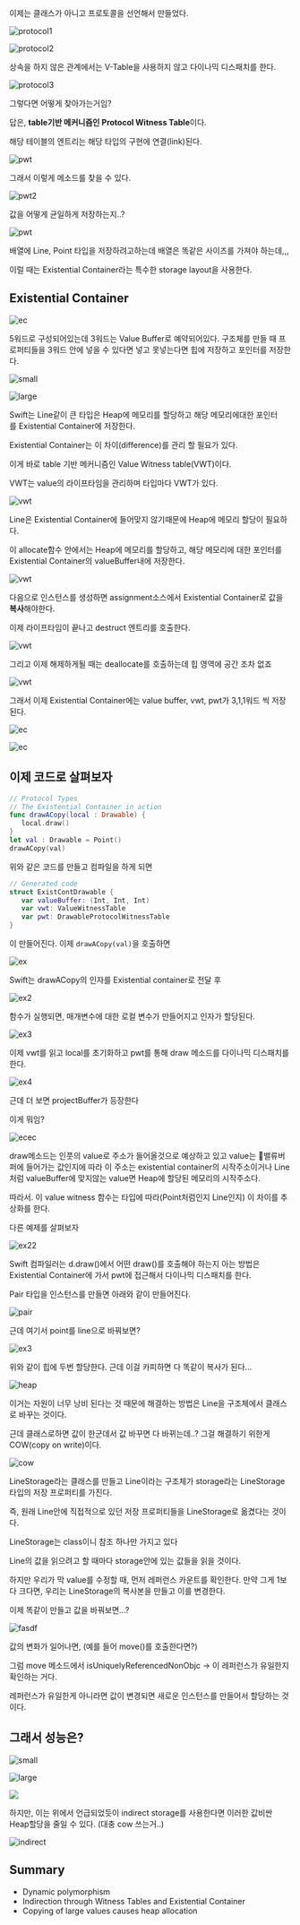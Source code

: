 이제는 클래스가 아니고 프로토콜을 선언해서 만들었다.

![protocol1](https://github.com/gaeng2y/Valut/blob/main/WWDC/Resources/Protocol1.png?raw=true)

![protocol2](https://github.com/gaeng2y/Valut/blob/main/WWDC/Resources/Protocol2.png?raw=true)

상속을 하지 않은 관계에서는 V-Table을 사용하지 않고 다이나믹 디스패치를 한다.

![protocol3](https://github.com/gaeng2y/Valut/blob/main/WWDC/Resources/Protocol3.png?raw=true)

그렇다면 어떻게 찾아가는거임?

답은, **table기반 메커니즘인 Protocol Witness Table**이다.

해당 테이블의 엔트리는 해당 타입의 구현에 연결(link)된다.

![pwt](https://img1.daumcdn.net/thumb/R1280x0/?scode=mtistory2&fname=https%3A%2F%2Ft1.daumcdn.net%2Fcfile%2Ftistory%2F998BD8335BA8667705)

그래서 이렇게 메소드를 찾을 수 있다.

![pwt2](https://img1.daumcdn.net/thumb/R1280x0/?scode=mtistory2&fname=https%3A%2F%2Ft1.daumcdn.net%2Fcfile%2Ftistory%2F99CCC6405BA8677C36)

값을 어떻게 균일하게 저장하는지..?

![pwt](https://img1.daumcdn.net/thumb/R1280x0/?scode=mtistory2&fname=https%3A%2F%2Ft1.daumcdn.net%2Fcfile%2Ftistory%2F99865A425BA86A5F2F)

배열에 Line, Point 타입을 저장하려고하는데 배열은 똑같은 사이즈를 가져야 하는데,,, 

이럴 때는 Existential Container라는 특수한 storage layout을 사용한다.

## Existential Container

![ec](https://img1.daumcdn.net/thumb/R1280x0/?scode=mtistory2&fname=https%3A%2F%2Ft1.daumcdn.net%2Fcfile%2Ftistory%2F99F33C4C5BA86AB726)

5워드로 구성되어있는데 3워드는 Value Buffer로 예약되어있다. 구조체를 만들 때 프로퍼티들을 3워드 안에 넣을 수 있다면 넣고 못넣는다면 힙에 저장하고 포인터를 저장한다.

![small](https://img1.daumcdn.net/thumb/R1280x0/?scode=mtistory2&fname=https%3A%2F%2Ft1.daumcdn.net%2Fcfile%2Ftistory%2F9967FE3E5BA86B1904)

![large](https://img1.daumcdn.net/thumb/R1280x0/?scode=mtistory2&fname=https%3A%2F%2Ft1.daumcdn.net%2Fcfile%2Ftistory%2F99FCE0465BA86BAB3A)

Swift는 Line같이 큰 타입은 Heap에 메모리를 할당하고 해당 메모리에대한 포인터를 Existential Container에 저장한다.

Existential Container는 이 차이(difference)를 관리 할 필요가 있다.

이게 바로 table 기반 메커니즘인 Value Witness table(VWT)이다.

VWT는 value의 라이프타임을 관리하며 타입마다 VWT가 있다.

![vwt](https://img1.daumcdn.net/thumb/R1280x0/?scode=mtistory2&fname=https%3A%2F%2Ft1.daumcdn.net%2Fcfile%2Ftistory%2F99A764435BA8709B09)

Line은 Existential Container에 들어맞지 않기때문에 Heap에 메모리 할당이 필요하다.

이 allocate함수 안에서는 Heap에 메모리를 할당하고, 해당 메모리에 대한 포인터를 Existential Container의 valueBuffer내에 저장한다.

![vwt](https://img1.daumcdn.net/thumb/R1280x0/?scode=mtistory2&fname=https%3A%2F%2Ft1.daumcdn.net%2Fcfile%2Ftistory%2F9991A13F5BA870A419)

다음으로 인스턴스를 생성하면 assignment소스에서 Existential Container로 값을 **복사**해야한다.

이제 라이프타임이 끝나고 destruct 엔트리를 호출한다.

![vwt](https://img1.daumcdn.net/thumb/R1280x0/?scode=mtistory2&fname=https%3A%2F%2Ft1.daumcdn.net%2Fcfile%2Ftistory%2F9984373C5BA870BD16)

그리고 이제 해제하게될 때는 deallocate를 호출하는데 힙 영역에 공간 조차 없죠

![vwt](https://img1.daumcdn.net/thumb/R1280x0/?scode=mtistory2&fname=https%3A%2F%2Ft1.daumcdn.net%2Fcfile%2Ftistory%2F997ED73C5BA870C70A)

그래서 이제 Existential Container에는 value buffer, vwt, pwt가 3,1,1워드 씩 저장된다.

![ec](https://img1.daumcdn.net/thumb/R1280x0/?scode=mtistory2&fname=https%3A%2F%2Ft1.daumcdn.net%2Fcfile%2Ftistory%2F9993A44F5BA871F049)

![ec](https://img1.daumcdn.net/thumb/R1280x0/?scode=mtistory2&fname=https%3A%2F%2Ft1.daumcdn.net%2Fcfile%2Ftistory%2F99C95C3E5BA8725010)

## 이제 코드로 살펴보자

```swift
// Protocol Types
// The Existential Container in action
func drawACopy(local : Drawable) {
   local.draw()
}
let val : Drawable = Point()
drawACopy(val)
```

위와 같은 코드를 만들고 컴파일을 하게 되면

```swift
// Generated code
struct ExistContDrawable {
   var valueBuffer: (Int, Int, Int)
   var vwt: ValueWitnessTable
   var pwt: DrawableProtocolWitnessTable
}
```

이 만들어진다. 이제 `drawACopy(val)`을 호출하면

![ex](https://img1.daumcdn.net/thumb/R1280x0/?scode=mtistory2&fname=https%3A%2F%2Ft1.daumcdn.net%2Fcfile%2Ftistory%2F995FF6365BA875E714)

Swift는 drawACopy의 인자를 Existential container로 전달 후

![ex2](https://img1.daumcdn.net/thumb/R1280x0/?scode=mtistory2&fname=https%3A%2F%2Ft1.daumcdn.net%2Fcfile%2Ftistory%2F99E9073F5BA8771E01)

함수가 실행되면, 매개변수에 대한 로컬 변수가 만들어지고 인자가 할당된다.

![ex3](https://img1.daumcdn.net/thumb/R1280x0/?scode=mtistory2&fname=https%3A%2F%2Ft1.daumcdn.net%2Fcfile%2Ftistory%2F991821405BA877552C)

이제 vwt를 읽고 local를 초기화하고 pwt를 통해 draw 메소드를 다이나믹 디스패치를 한다.

![ex4](https://img1.daumcdn.net/thumb/R1280x0/?scode=mtistory2&fname=https%3A%2F%2Ft1.daumcdn.net%2Fcfile%2Ftistory%2F995817405BA87EDB1F)

근데 더 보면 projectBuffer가 등장한다

이게 뭐임?

![ecec](https://img1.daumcdn.net/thumb/R1280x0/?scode=mtistory2&fname=https%3A%2F%2Ft1.daumcdn.net%2Fcfile%2Ftistory%2F9927404A5BA882D534)

draw메소드는 인풋의 value로 주소가 들어올것으로 예상하고 있고 value는 밸류버퍼에 들어가는 값인지에 따라 이 주소는 existential container의 시작주소이거나 Line처럼 valueBuffer에 맞지않는 value면 Heap에 할당된 메모리의 시작주소다.

따라서. 이 value witness 함수는 타입에 따라(Point처럼인지 Line인지) 이 차이를 추상화를 한다.

다른 예제를 살펴보자

![ex22](https://img1.daumcdn.net/thumb/R1280x0/?scode=mtistory2&fname=https%3A%2F%2Ft1.daumcdn.net%2Fcfile%2Ftistory%2F99F4E2445BA89B6102)

Swift 컴파일러는 d.draw()에서 어떤 draw()를 호출해야 하는지 아는 방법은 Existential Container에 가서 pwt에 접근해서 다이나믹 디스패치를 한다.

Pair 타입을 인스턴스를 만들면 아래와 같이 만들어진다.

![pair](https://img1.daumcdn.net/thumb/R1280x0/?scode=mtistory2&fname=https%3A%2F%2Ft1.daumcdn.net%2Fcfile%2Ftistory%2F99E5433D5BA8883911)

근데 여기서 point를 line으로 바꿔보면?

![ex3](https://img1.daumcdn.net/thumb/R1280x0/?scode=mtistory2&fname=https%3A%2F%2Ft1.daumcdn.net%2Fcfile%2Ftistory%2F996E13445BA8895110)

위와 같이 힙에 두번 할당한다. 근데 이걸 카피하면 다 똑같이 복사가 된다...

![heap](https://img1.daumcdn.net/thumb/R1280x0/?scode=mtistory2&fname=https%3A%2F%2Ft1.daumcdn.net%2Fcfile%2Ftistory%2F9945F64B5BA8897904)

이거는 자원이 너무 낭비 된다는 것 때문에 해결하는 방법은 Line을 구조체에서 클래스로 바꾸는 것이다.

근데 클래스로하면 값이 한군데서 값 바꾸면 다 바뀌는데..? 그걸 해결하기 위한게 COW(copy on write)이다.

![cow](https://img1.daumcdn.net/thumb/R1280x0/?scode=mtistory2&fname=https%3A%2F%2Ft1.daumcdn.net%2Fcfile%2Ftistory%2F99CE563C5BA88E771B)

LineStorage라는 클래스를 만들고 Line이라는 구조체가 storage라는 LineStorage타입의 저장 프로퍼티를 가진다.

즉, 원래 Line안에 직접적으로 있던 저장 프로퍼티들을 LineStorage로 옮겼다는 것이다.

LineStorage는 class이니 참조 하나만 가지고 있다

Line의 값을 읽으려고 할 때마다 storage안에 있는 값들을 읽을 것이다.

하지만 우리가 막 value를 수정할 때, 먼저 레퍼런스 카운트를 확인한다. 만약 그게 1보다 크다면, 우리는 LineStorage의 복사본을 만들고 이를 변경한다.

이제 똑같이 만들고 값을 바꿔보면...?

![fasdf](https://img1.daumcdn.net/thumb/R1280x0/?scode=mtistory2&fname=https%3A%2F%2Ft1.daumcdn.net%2Fcfile%2Ftistory%2F99F8C4385BA893851C)

값의 변화가 일어나면, (예를 들어 move()를 호출한다면?)

그럼 move 메소드에서 isUniquelyReferencedNonObjc -> 이 레퍼런스가 유일한지 확인하는 거다.

레퍼런스가 유일한게 아니라면 값이 변경되면 새로운 인스턴스를 만들어서 할당하는 것이다.

## 그래서 성능은?

![small](https://img1.daumcdn.net/thumb/R1280x0/?scode=mtistory2&fname=https%3A%2F%2Ft1.daumcdn.net%2Fcfile%2Ftistory%2F9919D9335BA8964727)

![large](https://img1.daumcdn.net/thumb/R1280x0/?scode=mtistory2&fname=https%3A%2F%2Ft1.daumcdn.net%2Fcfile%2Ftistory%2F999DCD365BA8964F2E)

![](https://github.com/gaeng2y/Valut/blob/main/WWDC/Resources/Protocol4.png?raw=true)

하지만, 이는 위에서 언급되었듯이 indirect storage를 사용한다면 이러한 값비싼 Heap할당을 줄일 수 있다. (대충 cow 쓰는거..)

![indirect](https://img1.daumcdn.net/thumb/R1280x0/?scode=mtistory2&fname=https%3A%2F%2Ft1.daumcdn.net%2Fcfile%2Ftistory%2F996A65335BA8968D21)

## Summary

- Dynamic polymorphism
- Indirection through Witness Tables and Existential Container
- Copying of large values causes heap allocation